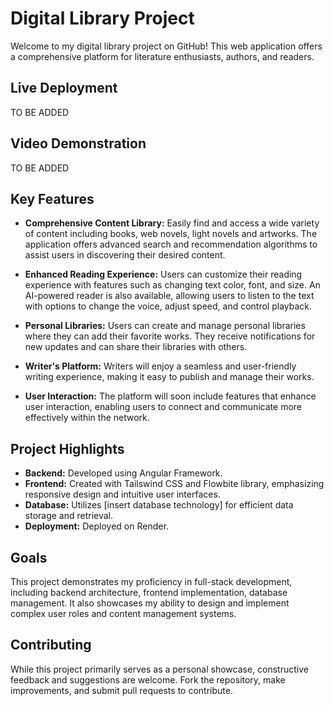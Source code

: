 # Digital Library Project

Welcome to my digital library project on GitHub! This web application offers a comprehensive platform for literature enthusiasts, authors, and readers.

## Live Deployment

TO BE ADDED

## Video Demonstration

TO BE ADDED

## Key Features

- **Comprehensive Content Library:** Easily find and access a wide variety of content including books, web novels, light novels and artworks. The application offers advanced search and recommendation algorithms to assist users in discovering their desired content.

- **Enhanced Reading Experience:** Users can customize their reading experience with features such as changing text color, font, and size. An AI-powered reader is also available, allowing users to listen to the text with options to change the voice, adjust speed, and control playback.

- **Personal Libraries:** Users can create and manage personal libraries where they can add their favorite works. They receive notifications for new updates and can share their libraries with others.

- **Writer's Platform:** Writers will enjoy a seamless and user-friendly writing experience, making it easy to publish and manage their works.

- **User Interaction:** The platform will soon include features that enhance user interaction, enabling users to connect and communicate more effectively within the network.


## Project Highlights

- **Backend:** Developed using Angular Framework.
- **Frontend:** Created with Tailswind CSS and Flowbite library, emphasizing responsive design and intuitive user interfaces.
- **Database:** Utilizes [insert database technology] for efficient data storage and retrieval.
- **Deployment:** Deployed on Render.

## Goals

This project demonstrates my proficiency in full-stack development, including backend architecture, frontend implementation, database management. It also showcases my ability to design and implement complex user roles and content management systems.

## Contributing

While this project primarily serves as a personal showcase, constructive feedback and suggestions are welcome. Fork the repository, make improvements, and submit pull requests to contribute.

